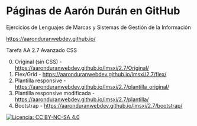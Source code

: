 # Páginas de Aarón Durán en GitHub
Ejercicios de Lenguajes de Marcas y Sistemas de Gestión de la Información

https://aaronduranwebdev.github.io/

Tarefa AA 2.7 Avanzado CSS

0. Original (sin CSS) - https://aaronduranwebdev.github.io/lmsxi/2.7/Original/
1. Flex/Grid - https://aaronduranwebdev.github.io/lmsxi/2.7/flex/
2. Plantilla responsive - https://aaronduranwebdev.github.io/lmsxi/2.7/plantilla_original/
3. Plantilla responsive modificada - https://aaronduranwebdev.github.io/lmsxi/2.7/plantilla/
4. Bootstrap - https://aaronduranwebdev.github.io/lmsxi/2.7/bootstrap/

[![Licencia: CC BY-NC-SA 4.0](https://licensebuttons.net/l/by-nc-sa/4.0/80x15.png)](https://creativecommons.org/licenses/by-nc-sa/4.0/)
